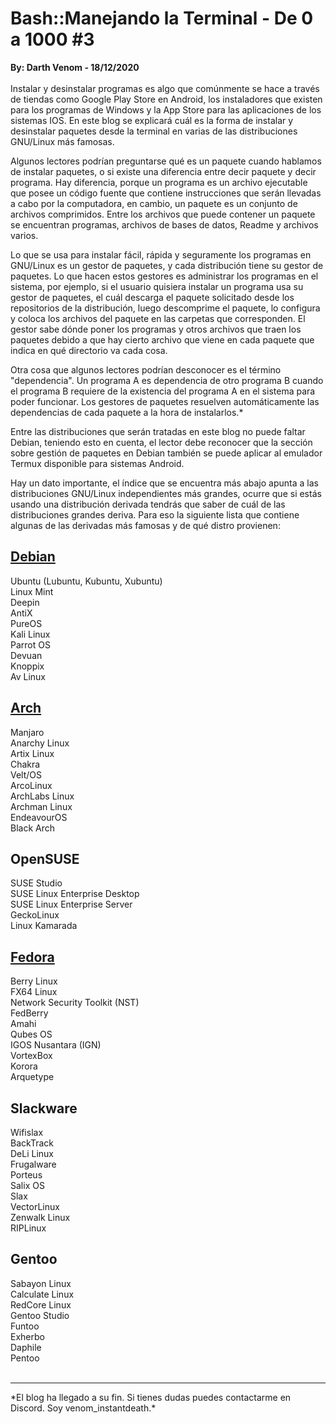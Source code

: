 # Bash::Manejando la Terminal - De 0 a 1000 #3
<b>By: Darth Venom - 18/12/2020</b>
<br>
<br>
Instalar y desinstalar programas es algo que comúnmente se hace a través de tiendas como Google Play Store en Android, los instaladores que existen para los programas de Windows y la App Store para las aplicaciones de los sistemas IOS. En este blog se explicará cuál es la forma de instalar y desinstalar paquetes desde la terminal en varias de las distribuciones GNU/Linux más famosas.

Algunos lectores podrían preguntarse qué es un paquete cuando hablamos de instalar paquetes, o si existe una diferencia entre decir paquete y decir programa. Hay diferencia, porque un programa es un archivo ejecutable que posee un código fuente que contiene instrucciones que serán llevadas a cabo por la computadora, en cambio, un paquete es un conjunto de archivos comprimidos. Entre los archivos que puede contener un paquete se encuentran programas, archivos de bases de datos, Readme y archivos varios.

Lo que se usa para instalar fácil, rápida y seguramente los programas en GNU/Linux es un gestor de paquetes, y cada distribución tiene su gestor de paquetes. Lo que hacen estos gestores es administrar los programas en el sistema, por ejemplo, si el usuario quisiera instalar un programa usa su gestor de paquetes, el cuál descarga el paquete solicitado desde los repositorios de la distribución, luego descomprime el paquete, lo configura y coloca los archivos del paquete en las carpetas que corresponden. El gestor sabe dónde poner los programas y otros archivos que traen los paquetes debido a que hay cierto archivo que viene en cada paquete que indica en qué directorio va cada cosa.

Otra cosa que algunos lectores podrían desconocer es el término "dependencia". Un programa A es dependencia de otro programa B cuando el programa B requiere de la existencia del programa A en el sistema para poder funcionar. Los gestores de paquetes resuelven automáticamente las dependencias de cada paquete a la hora de instalarlos.*

Entre las distribuciones que serán tratadas en este blog no puede faltar Debian, teniendo esto en cuenta, el lector debe reconocer que la sección sobre gestión de paquetes en Debian también se puede aplicar al emulador Termux disponible para sistemas Android.

Hay un dato importante, el índice que se encuentra más abajo apunta a las distribuciones GNU/Linux independientes más grandes, ocurre que si estás usando una distribución derivada tendrás que saber de cuál de las distribuciones grandes deriva. Para eso la siguiente lista que contiene algunas de las derivadas más famosas y de qué distro provienen:

## [Debian](http://aminoapps.com/p/t0emz38)

Ubuntu (Lubuntu, Kubuntu, Xubuntu)<br>
Linux Mint<br>
Deepin<br>
AntiX<br>
PureOS<br>
Kali Linux<br>
Parrot OS<br>
Devuan<br>
Knoppix<br>
Av Linux<br>

## [Arch](http://aminoapps.com/p/j2817l)

Manjaro<br>
Anarchy Linux<br>
Artix Linux<br>
Chakra<br>
Velt/OS<br>
ArcoLinux<br>
ArchLabs Linux<br>
Archman Linux<br>
EndeavourOS<br>
Black Arch<br>

## OpenSUSE

SUSE Studio<br>
SUSE Linux Enterprise Desktop<br>
SUSE Linux Enterprise Server<br>
GeckoLinux<br>
Linux Kamarada<br>

## [Fedora](http://aminoapps.com/p/w07w8w)

Berry Linux<br>
FX64 Linux<br>
Network Security Toolkit (NST)<br>
FedBerry<br>
Amahi<br>
Qubes OS<br>
IGOS Nusantara (IGN)<br>
VortexBox<br>
Korora<br>
Arquetype<br>

## Slackware

Wifislax<br>
BackTrack<br>
DeLi Linux<br>
Frugalware<br>
Porteus<br>
Salix OS<br>
Slax<br>
VectorLinux<br>
Zenwalk Linux<br>
RIPLinux<br>

## Gentoo

Sabayon Linux<br>
Calculate Linux<br>
RedCore Linux<br>
Gentoo Studio<br>
Funtoo<br>
Exherbo<br>
Daphile<br>
Pentoo<br>
<br>
<hr>
*El blog ha llegado a su fin. Si tienes dudas puedes contactarme en Discord. Soy venom_instantdeath.*
